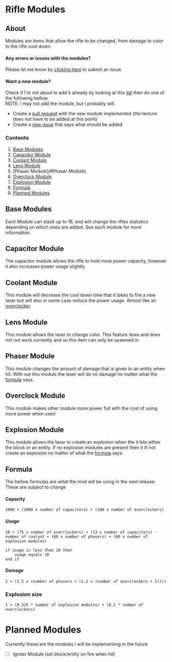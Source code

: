 # Rifle Modules
## About
Modules are items that allow the rifle to be changed, from damage to color to the rifle cool down.

#### Any errors or issues with the modules?
Please let me know by [clicking here](https://github.com/GOGO98901/RorysMod/issues/new) to submit an issue.
#### Want a new module?
Check if I'm not about to add it already by looking at this [list](#Planned-Modules) then do one of the following bellow.<br>
NOTE: I may not add the module, but I probably will.
- Create a [pull request]() with the new module implemented (the texture does not have to be added at this point)
- Create a [new issue](https://github.com/GOGO98901/RorysMod/issues/new) that says what should be added

### Contents
1. [Base Modules](#Base-Modules)
2. [Capacitor Module](#Capacitor-Module)
3. [Coolant Module](#Coolant-Module)
4. [Lens Module](#Lens-Module)
5. [Phaser Module](#Phaser Module)
6. [Overclock Module](#Overclock-Module)
7. [Explosion Module](#Explosion-Module)
8. [Formula](#Formula)
9. [Planned Modules](#Planned-Modules)

## Base Modules
Each Module can stack up to 16, and will change the rifles statistics depending on which ones are added. See each module for more information.

## Capacitor Module
The capacitor module allows the rifle to hold more power capacity, however it also increases power usage slightly.

## Coolant Module
This module will decrease the cool down time that it takes to fire a new laser but will also in some case reduce the power usage. Almost like an [overclocker](#Overclock-Module).

## Lens Module
This module allows the laser to change color. This feature does and does not not work currently and so this item can only be spawned in.

## Phaser Module
This module changes the amount of damage that is given to an entity when hit. With out this module the laser will do no damage no matter what the [formula](#Damage) says.

## Overclock Module
This module makes other module more power full with the cost of using more power when used

## Explosion Module
This module allows the laser to create an explosion when the it hits either the block or an entity. If no explosion modules are present then it ill not create an explosion no matter of what the [formula](#Explosion-size) says.

## Formula
The bellow formulas are what the mod will be using in the next release. These are subject to change
#### Capacity
```
1000 + (1000 x number of capacitors) + (100 x number of overclockers)
```
#### Usage
```
10 + (75 x number of overclockers) + (13 x number of capacitors) - number of coolant + (60 x number of phasers) + (60 x number of explosion modules)

if usage is less than 10 then
	usage equals 10
end if
```
#### Damage
```
1 + (1.5 x (number of phasers + (1.2 x (number of overclockers + 1))))
```
### Explosion size
```
1 + (0.325 * number of explosion modules) + (0.1 * number of overclockers)
```
# Planned Modules
Currently these are the modules I will be implementing in the future
- [ ] Igniter Module (set block/entity on fire when hit)
